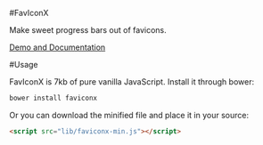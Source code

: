 #FavIconX

Make sweet progress bars out of favicons.

[Demo and Documentation](http://nicolasbize.com/faviconx/)

#Usage

FavIconX is 7kb of pure vanilla JavaScript. Install it through bower:

```bash
bower install faviconx
```

Or you can download the minified file and place it in your source:

```html
<script src="lib/faviconx-min.js"></script>
```
